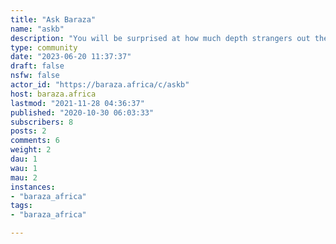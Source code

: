 ```yaml
---
title: "Ask Baraza" 
name: "askb"
description: "You will be surprised at how much depth strangers out there know about that bug you have wrestled the whole afternoon. Ask, and may be it will be answered. "
type: community
date: "2023-06-20 11:37:37"
draft: false
nsfw: false
actor_id: "https://baraza.africa/c/askb"
host: baraza.africa
lastmod: "2021-11-28 04:36:37"
published: "2020-10-30 06:03:33"
subscribers: 8
posts: 2
comments: 6
weight: 2
dau: 1
wau: 1
mau: 2
instances:
- "baraza_africa"
tags: 
- "baraza_africa"

---
```

